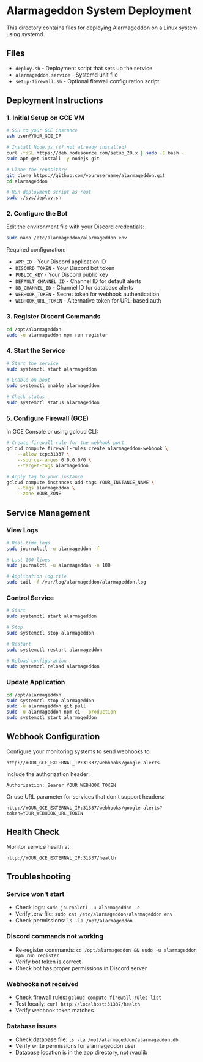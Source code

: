 # Alarmageddon System Deployment

This directory contains files for deploying Alarmageddon on a Linux system using systemd.

## Files

- `deploy.sh` - Deployment script that sets up the service
- `alarmageddon.service` - Systemd unit file
- `setup-firewall.sh` - Optional firewall configuration script

## Deployment Instructions

### 1. Initial Setup on GCE VM

```bash
# SSH to your GCE instance
ssh user@YOUR_GCE_IP

# Install Node.js (if not already installed)
curl -fsSL https://deb.nodesource.com/setup_20.x | sudo -E bash -
sudo apt-get install -y nodejs git

# Clone the repository
git clone https://github.com/yourusername/alarmageddon.git
cd alarmageddon

# Run deployment script as root
sudo ./sys/deploy.sh
```

### 2. Configure the Bot

Edit the environment file with your Discord credentials:

```bash
sudo nano /etc/alarmageddon/alarmageddon.env
```

Required configuration:
- `APP_ID` - Your Discord application ID
- `DISCORD_TOKEN` - Your Discord bot token  
- `PUBLIC_KEY` - Your Discord public key
- `DEFAULT_CHANNEL_ID` - Channel ID for default alerts
- `DB_CHANNEL_ID` - Channel ID for database alerts
- `WEBHOOK_TOKEN` - Secret token for webhook authentication
- `WEBHOOK_URL_TOKEN` - Alternative token for URL-based auth

### 3. Register Discord Commands

```bash
cd /opt/alarmageddon
sudo -u alarmageddon npm run register
```

### 4. Start the Service

```bash
# Start the service
sudo systemctl start alarmageddon

# Enable on boot
sudo systemctl enable alarmageddon

# Check status
sudo systemctl status alarmageddon
```

### 5. Configure Firewall (GCE)

In GCE Console or using gcloud CLI:

```bash
# Create firewall rule for the webhook port
gcloud compute firewall-rules create alarmageddon-webhook \
    --allow tcp:31337 \
    --source-ranges 0.0.0.0/0 \
    --target-tags alarmageddon

# Apply tag to your instance
gcloud compute instances add-tags YOUR_INSTANCE_NAME \
    --tags alarmageddon \
    --zone YOUR_ZONE
```

## Service Management

### View Logs
```bash
# Real-time logs
sudo journalctl -u alarmageddon -f

# Last 100 lines
sudo journalctl -u alarmageddon -n 100

# Application log file
sudo tail -f /var/log/alarmageddon/alarmageddon.log
```

### Control Service
```bash
# Start
sudo systemctl start alarmageddon

# Stop
sudo systemctl stop alarmageddon

# Restart
sudo systemctl restart alarmageddon

# Reload configuration
sudo systemctl reload alarmageddon
```

### Update Application
```bash
cd /opt/alarmageddon
sudo systemctl stop alarmageddon
sudo -u alarmageddon git pull
sudo -u alarmageddon npm ci --production
sudo systemctl start alarmageddon
```

## Webhook Configuration

Configure your monitoring systems to send webhooks to:

```
http://YOUR_GCE_EXTERNAL_IP:31337/webhooks/google-alerts
```

Include the authorization header:
```
Authorization: Bearer YOUR_WEBHOOK_TOKEN
```

Or use URL parameter for services that don't support headers:
```
http://YOUR_GCE_EXTERNAL_IP:31337/webhooks/google-alerts?token=YOUR_WEBHOOK_URL_TOKEN
```

## Health Check

Monitor service health at:
```
http://YOUR_GCE_EXTERNAL_IP:31337/health
```

## Troubleshooting

### Service won't start
- Check logs: `sudo journalctl -u alarmageddon -e`
- Verify .env file: `sudo cat /etc/alarmageddon/alarmageddon.env`
- Check permissions: `ls -la /opt/alarmageddon`

### Discord commands not working
- Re-register commands: `cd /opt/alarmageddon && sudo -u alarmageddon npm run register`
- Verify bot token is correct
- Check bot has proper permissions in Discord server

### Webhooks not received
- Check firewall rules: `gcloud compute firewall-rules list`
- Test locally: `curl http://localhost:31337/health`
- Verify webhook token matches

### Database issues
- Check database file: `ls -la /opt/alarmageddon/alarmageddon.db`
- Verify write permissions for alarmageddon user
- Database location is in the app directory, not /var/lib